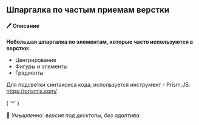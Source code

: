 ## Шпаргалка по частым приемам верстки

#### 🖊 Описание

**Небольшая шпаргалка по элементам, которые часто используются в верстке:**
- Центрирование
- Фигуры и элементы
- Градиенты

Для подсветки синтаксиса кода, используется инструмент - Prism.JS: https://prismjs.com/

( ˙꒳​˙ )

🍳 *Умышленно: версия под десктопы, без адаптива.*
